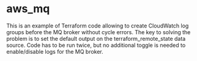 # aws_mq

This is an example of Terraform code allowing to create CloudWatch log groups before the MQ broker without cycle errors.
The key to solving the problem is to set the default output on the terraform_remote_state data source.
Code has to be run twice, but no additional toggle is needed to enable/disable logs for the MQ broker.